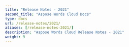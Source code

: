 ```yaml
---
title: "Release Notes - 2021"
second_title: "Aspose Words Cloud Docs"
type: docs
url: /release-notes/2021/
aliases: [/release-notes-2021/]
description: "Aspose Words Cloud Release Notes - 2021"
weight: 9
---
```


